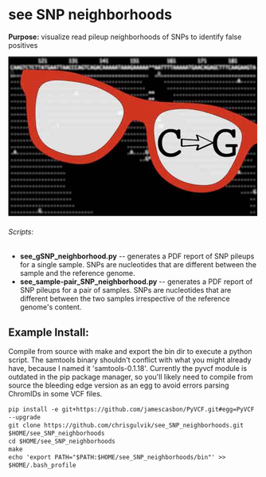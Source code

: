 # see SNP neighborhoods
**Purpose:** visualize read pileup neighborhoods of SNPs to identify false positives

![alt tag](https://github.com/chrisgulvik/images/raw/master/see-SNPs.jpg)

###### Scripts:
* **see_gSNP_neighborhood.py** -- generates a PDF report of SNP pileups for a single sample. SNPs are nucleotides that are different between the sample and the reference genome.
* **see_sample-pair_SNP_neighborhood.py** -- generates a PDF report of SNP pileups for a pair of samples. SNPs are nucleotides that are different between the two samples irrespective of the reference genome's content.

## Example Install:
Compile from source with make and export the bin dir to execute a python script. The samtools binary shouldn't conflict with what you might already have, because I named it 'samtools-0.1.18'. Currently the pyvcf module is outdated in the pip package manager, so you'll likely need to compile from source the bleeding edge version as an egg to avoid errors parsing ChromIDs in some VCF files.

    pip install -e git+https://github.com/jamescasbon/PyVCF.git#egg=PyVCF --upgrade
    git clone https://github.com/chrisgulvik/see_SNP_neighborhoods.git $HOME/see_SNP_neighborhoods
    cd $HOME/see_SNP_neighborhoods
    make
    echo 'export PATH="$PATH:$HOME/see_SNP_neighborhoods/bin"' >> $HOME/.bash_profile
